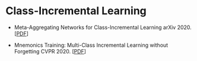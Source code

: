 # Class-Incremental Learning

- Meta-Aggregating Networks for Class-Incremental Learning
arXiv 2020. \[[PDF](https://arxiv.org/pdf/2010.05063.pdf)\]

- Mnemonics Training: Multi-Class Incremental Learning without Forgetting
CVPR 2020. \[[PDF](https://arxiv.org/pdf/2002.10211.pdf)\]


